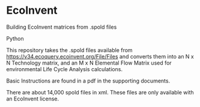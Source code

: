 # EcoInvent

Building EcoInvent matrices from .spold files

Python

This repository takes the .spold files available from https://v34.ecoquery.ecoinvent.org/File/Files and converts them into an N x N Technology matrix, and an M x N Elemental Flow Matrix used for environmental Life Cycle Analysis calculations. 

Basic Instructions are found in a pdf in the supporting documents. 

There are about 14,000 spold files in xml. These files are only available with an EcoInvent license.
